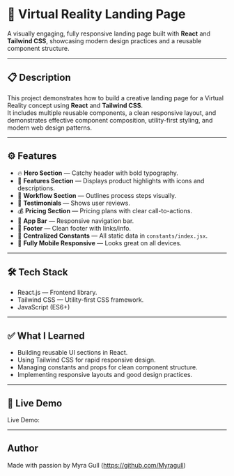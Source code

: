 # 📌 Virtual Reality Landing Page

A visually engaging, fully responsive landing page built with **React** and **Tailwind CSS**, showcasing modern design practices and a reusable component structure.

---

## 📋 Description

This project demonstrates how to build a creative landing page for a Virtual Reality concept using **React** and **Tailwind CSS**.  
It includes multiple reusable components, a clean responsive layout, and demonstrates effective component composition, utility-first styling, and modern web design patterns.

---

## ⚙️ Features

- 🔥 **Hero Section** — Catchy header with bold typography.
- 🧩 **Features Section** — Displays product highlights with icons and descriptions.
- 💼 **Workflow Section** — Outlines process steps visually.
- 💬 **Testimonials** — Shows user reviews.
- 💰 **Pricing Section** — Pricing plans with clear call-to-actions.
- 📌 **App Bar** — Responsive navigation bar.
- 🦶 **Footer** — Clean footer with links/info.
- 📁 **Centralized Constants** — All static data in `constants/index.jsx`.
- 📱 **Fully Mobile Responsive** — Looks great on all devices.

---
## 🛠️ Tech Stack

- React.js — Frontend library.
- Tailwind CSS — Utility-first CSS framework.
- JavaScript (ES6+)
  
---
## ✅ What I Learned

- Building reusable UI sections in React.
- Using Tailwind CSS for rapid responsive design.
- Managing constants and props for clean component structure.
- Implementing responsive layouts and good design practices.

---
## 🔗 Live Demo
Live Demo: 

---
## Author

Made with passion by Myra Gull (https://github.com/Myragull)
